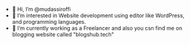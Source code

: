 - 👋 Hi, I’m @mudassiroffi
- 👀 I’m interested in Website development using editor like WordPress, and programming languages.
- 🌱 I’m currently working as a Freelancer and also you csn find me on blogging website called "blogshub.tech" 
<!---
mudassiroffi/mudassiroffi is a ✨ special ✨ repository because its `README.md` (this file) appears on your GitHub profile.
You can click the Preview link to take a look at your changes.
--->

